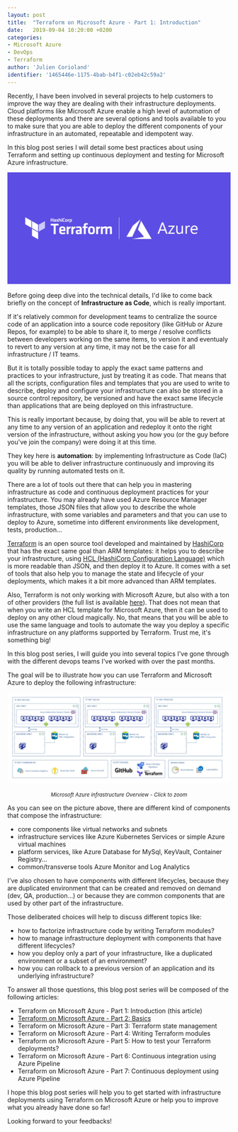 ```yaml
---
layout: post
title:  "Terraform on Microsoft Azure - Part 1: Introduction"
date:   2019-09-04 10:20:00 +0200
categories: 
- Microsoft Azure
- DevOps
- Terraform
author: 'Julien Corioland'
identifier: '1465446e-1175-4bab-b4f1-c02eb42c59a2'
---
```


Recently, I have been involved in several projects to help customers to improve the way they are dealing with their infrastructure deployments. Cloud platforms like Microsoft Azure enable a high level of automation of these deployments and there are several options and tools available to you to make sure that you are able to deploy the different components of your infrastructure in an automated, repeatable and idempotent way.

In this blog post series I will detail some best practices about using Terraform and setting up continuous deployment and testing for Microsoft Azure infrastructure.

![Terraform on Azure](/images/terraform-microsoft-azure-introduction/terraform-azure.png)

<!--more-->

Before going deep dive into the technical details, I'd like to come back briefly on the concept of **Infrastructure as Code**, which is really important.

If it's relatively common for development teams to centralize the source code of an application into a source code repository (like GitHub or Azure Repos, for example) to be able to share it, to merge / resolve conflicts between developers working on the same items, to version it and eventualy to revert to any version at any time, it may not be the case for all infrastructure / IT teams.

But it is totally possible today to apply the exact same patterns and practices to your infrastructure, just by treating it as code. That means that all the scripts, configuration files and templates that you are used to write to describe, deploy and configure your infrastructure can also be stored in a source control repository, be versioned and have the exact same lifecycle than applications that are being deployed on this infrastructure.

This is really important because, by doing that, you will be able to revert at any time to any version of an application and redeploy it onto the right version of the infrastructure, without asking you how you (or the guy before you've join the company) were doing it at this time.

They key here is **automation**: by implementing Infrastructure as Code (IaC) you will be able to deliver infrastructure continuously and improving its quality by running automated tests on it.

There are a lot of tools out there that can help you in mastering infrastructure as code and continuous deployment practices for your infrastructure. You may already have used Azure Resource Manager templates, those JSON files that allow you to describe the whole infrastructure, with some variables and parameters and that you can use to deploy to Azure, sometime into different environments like development, tests, production…

[Terraform](https://www.terraform.io/) is an open source tool developed and maintained by [HashiCorp](https://www.hashicorp.com/) that has the exact same goal than ARM templates: it helps you to describe your infrastructure, using [HCL (HashiCorp Configuration Language)](https://www.terraform.io/docs/configuration/syntax.html) which is more readable than JSON, and then deploy it to Azure.
It comes with a set of tools that also help you to manage the state and lifecycle of your deployments, which makes it a bit more advanced than ARM templates.

Also, Terraform is not only working with Microsoft Azure, but also with a ton of other providers (the full list is available [here](https://www.terraform.io/docs/providers/)). That does not mean that when you write an HCL template for Microsoft Azure, then it can be used to deploy on any other cloud magically. No, that means that you will be able to use the same language and tools to automate the way you deploy a specific infrastructure on any platforms supported by Terraform. Trust me, it's something big!

In this blog post series, I will guide you into several topics I've gone through with the different devops teams I've worked with over the past months.

The goal will be to illustrate how you can use Terraform and Microsoft Azure to deploy the following infrastructure:

[![Microsoft Azure infrastructure overview](/images/terraform-microsoft-azure-introduction/azure-infrastructure-overview.jpg)](/images/terraform-microsoft-azure-introduction/azure-infrastructure-overview.jpg)
<center><i><small>Microsoft Azure infrastructure Overview - Click to zoom</small></i></center>

As you can see on the picture above, there are different kind of components that compose the infrastructure:

- core components like virtual networks and subnets
- infrastructure services like Azure Kubernetes Services or simple Azure virtual machines
- platform services, like Azure Database for MySql, KeyVault, Container Registry...
- common/transverse tools Azure Monitor and Log Analytics

I've also chosen to have components with different lifecycles, because they are duplicated environment that can be created and removed on demand (dev, QA, production...) or because they are common components that are used by other part of the infrastructure.

Those deliberated choices will help to discuss different topics like:
- how to factorize infrastructure code by writing Terraform modules?
- how to manage infrastructure deployment with components that have different lifecycles?
- how you deploy only a part of your infrastructure, like a duplicated environment or a subset of an environment?
- how you can rollback to a previous version of an application and its underlying infrastructure?

To answer all those questions, this blog post series will be composed of the following articles:

- Terraform on Microsoft Azure - Part 1: Introduction (this article)
- [Terraform on Microsoft Azure - Part 2: Basics](/archives/2019/09/04/terraform-microsoft-azure-basics.html)
- Terraform on Microsoft Azure - Part 3: Terraform state management
- Terraform on Microsoft Azure - Part 4: Writing Terraform modules
- Terraform on Microsoft Azure - Part 5: How to test your Terraform deployments?
- Terraform on Microsoft Azure - Part 6: Continuous integration using Azure Pipeline
- Terraform on Microsoft Azure - Part 7: Continuous deployment using Azure Pipeline

I hope this blog post series will help you to get started with infrastructure deployments using Terraform on Microsoft Azure or help you to improve what you already have done so far!

Looking forward to your feedbacks!
